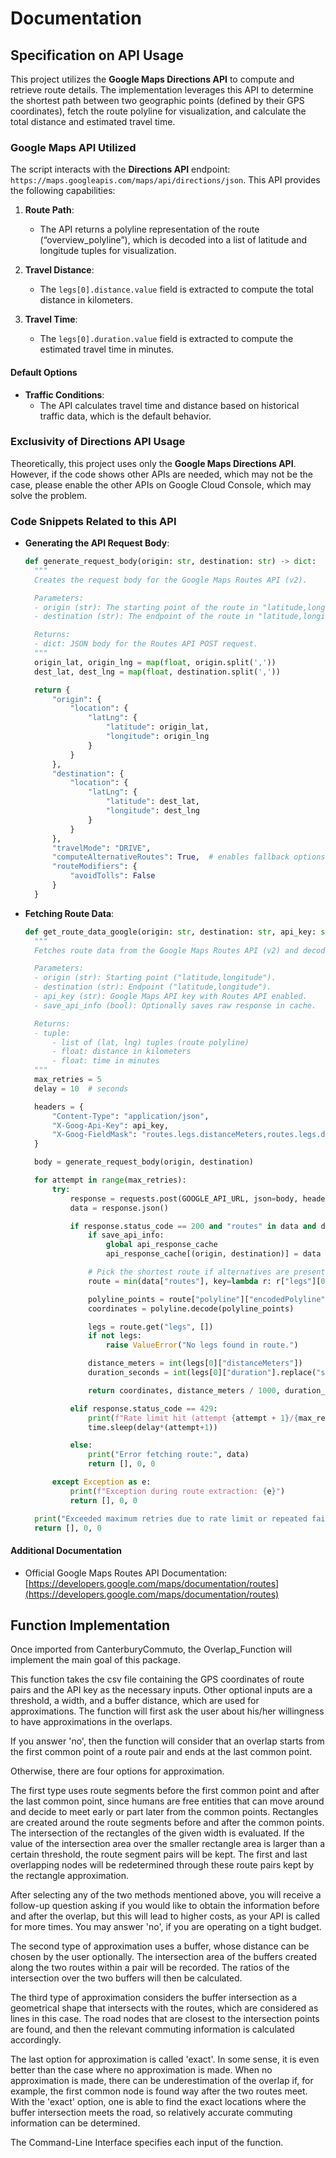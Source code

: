 # Documentation

## Specification on API Usage

This project utilizes the **Google Maps Directions API** to compute and retrieve route details. The implementation leverages this API to determine the shortest path between two geographic points (defined by their GPS coordinates), fetch the route polyline for visualization, and calculate the total distance and estimated travel time.

### Google Maps API Utilized

The script interacts with the **Directions API** endpoint: `https://maps.googleapis.com/maps/api/directions/json`. This API provides the following capabilities:

1. **Route Path**:
   - The API returns a polyline representation of the route (“overview_polyline”), which is decoded into a list of latitude and longitude tuples for visualization.

2. **Travel Distance**:
   - The `legs[0].distance.value` field is extracted to compute the total distance in kilometers.

3. **Travel Time**:
   - The `legs[0].duration.value` field is extracted to compute the estimated travel time in minutes.

#### Default Options

- **Traffic Conditions**:
  - The API calculates travel time and distance based on historical traffic data, which is the default behavior.

### Exclusivity of Directions API Usage

Theoretically, this project uses only the **Google Maps Directions API**. However, if the code shows other APIs are needed, which may not be the case, please enable the other APIs on Google Cloud Console, which may solve the problem.

### Code Snippets Related to this API

- **Generating the API Request Body**:
  ```python
  def generate_request_body(origin: str, destination: str) -> dict:
    """
    Creates the request body for the Google Maps Routes API (v2).

    Parameters:
    - origin (str): The starting point of the route in "latitude,longitude" format.Body
    - destination (str): The endpoint of the route in "latitude,longitude" format.

    Returns:
    - dict: JSON body for the Routes API POST request.
    """
    origin_lat, origin_lng = map(float, origin.split(','))
    dest_lat, dest_lng = map(float, destination.split(','))

    return {
        "origin": {
            "location": {
                "latLng": {
                    "latitude": origin_lat,
                    "longitude": origin_lng
                }
            }
        },
        "destination": {
            "location": {
                "latLng": {
                    "latitude": dest_lat,
                    "longitude": dest_lng
                }
            }
        },
        "travelMode": "DRIVE",
        "computeAlternativeRoutes": True,  # enables fallback options
        "routeModifiers": {
            "avoidTolls": False
        }
    }
  ```

- **Fetching Route Data**:
  ```python
  def get_route_data_google(origin: str, destination: str, api_key: str, save_api_info: bool = False) -> tuple:
    """
    Fetches route data from the Google Maps Routes API (v2) and decodes the polyline.

    Parameters:
    - origin (str): Starting point ("latitude,longitude").
    - destination (str): Endpoint ("latitude,longitude").
    - api_key (str): Google Maps API key with Routes API enabled.
    - save_api_info (bool): Optionally saves raw response in cache.

    Returns:
    - tuple:
        - list of (lat, lng) tuples (route polyline)
        - float: distance in kilometers
        - float: time in minutes
    """
    max_retries = 5
    delay = 10  # seconds

    headers = {
        "Content-Type": "application/json",
        "X-Goog-Api-Key": api_key,
        "X-Goog-FieldMask": "routes.legs.distanceMeters,routes.legs.duration,routes.polyline.encodedPolyline"
    }

    body = generate_request_body(origin, destination)

    for attempt in range(max_retries):
        try:
            response = requests.post(GOOGLE_API_URL, json=body, headers=headers)
            data = response.json()

            if response.status_code == 200 and "routes" in data and data["routes"]:
                if save_api_info:
                    global api_response_cache
                    api_response_cache[(origin, destination)] = data

                # Pick the shortest route if alternatives are present
                route = min(data["routes"], key=lambda r: r["legs"][0].get("distanceMeters", float("inf")))

                polyline_points = route["polyline"]["encodedPolyline"]
                coordinates = polyline.decode(polyline_points)

                legs = route.get("legs", [])
                if not legs:
                    raise ValueError("No legs found in route.")

                distance_meters = int(legs[0]["distanceMeters"])
                duration_seconds = int(legs[0]["duration"].replace("s", ""))

                return coordinates, distance_meters / 1000, duration_seconds / 60

            elif response.status_code == 429:
                print(f"Rate limit hit (attempt {attempt + 1}/{max_retries}). Retrying in {delay}s...")
                time.sleep(delay*(attempt+1))

            else:
                print("Error fetching route:", data)
                return [], 0, 0

        except Exception as e:
            print(f"Exception during route extraction: {e}")
            return [], 0, 0

    print("Exceeded maximum retries due to rate limit or repeated failure.")
    return [], 0, 0
  ```
 

#### Additional Documentation

- Official Google Maps Routes API Documentation: [https://developers.google.com/maps/documentation/routes](https://developers.google.com/maps/documentation/routes)


## Function Implementation

Once imported from CanterburyCommuto, the Overlap_Function will implement the main goal of this package. 

This function takes the csv file containing the GPS coordinates of route pairs and the API key as the necessary inputs. 
Other optional inputs are a threshold, a width, and a buffer distance, which are used for approximations. 
The function will first ask the user about his/her willingness to have approximations in the overlaps. 

If you answer 'no', then the function will consider that an overlap starts from the first common point of a route pair and ends at the last common point.

Otherwise, there are four options for approximation. 

The first type uses route segments before the first common point and after the last common point, since humans are free entities that can move around and decide to meet early or part later from the common points. Rectangles are created around the route segments before and after the common points. The intersection of the rectangles of the given width is evaluated. If the value of the intersection area over the smaller rectangle area is larger than a certain threshold, the route segment pairs will be kept. The first and last overlapping nodes will be redetermined through these route pairs kept by the rectangle approximation.

After selecting any of the two methods mentioned above, you will receive a follow-up question asking if you would like to obtain the information before and after the overlap, but this will lead to higher costs, as your API is called for more times. You may answer 'no', if you are operating on a tight budget. 

The second type of approximation uses a buffer, whose distance can be chosen by the user optionally. The intersection area of the buffers created along the two routes within a pair will be recorded. The ratios of the intersection over the two buffers will then be calculated. 

The third type of approximation considers the buffer intersection as a geometrical shape that intersects with the routes, which are considered as lines in this case. The road nodes that are closest to the intersection points are found, and then the relevant commuting information is calculated accordingly.

The last option for approximation is called 'exact'. In some sense, it is even better than the case where no approximation is made. When no approximation is made, there can be underestimation of the overlap if, for example, the first common node is found way after the two routes meet. With the 'exact' option, one is able to find the exact locations where the buffer intersection meets the road, so relatively accurate commuting information can be determined.

The Command-Line Interface specifies each input of the function. 

